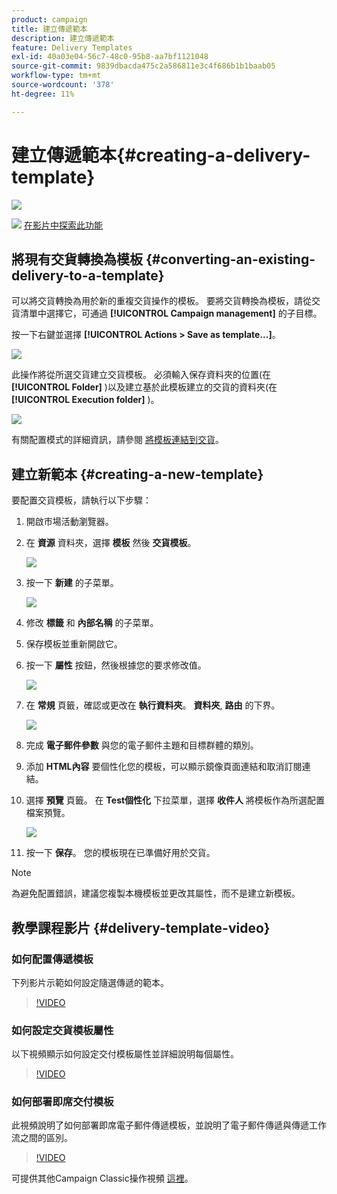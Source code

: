 ```yaml
---
product: campaign
title: 建立傳遞範本
description: 建立傳遞範本
feature: Delivery Templates
exl-id: 40a03e04-56c7-48c0-95b8-aa7bf1121048
source-git-commit: 9839dbacda475c2a586811e3c4f686b1b1baab05
workflow-type: tm+mt
source-wordcount: '378'
ht-degree: 11%

---
```


# 建立傳遞範本{#creating-a-delivery-template}

![](../../assets/common.svg)

![](assets/do-not-localize/how-to-video.png) [在影片中探索此功能](#delivery-template-video)

## 將現有交貨轉換為模板 {#converting-an-existing-delivery-to-a-template}

可以將交貨轉換為用於新的重複交貨操作的模板。 要將交貨轉換為模板，請從交貨清單中選擇它，可通過 **[!UICONTROL Campaign management]** 的子目標。

按一下右鍵並選擇 **[!UICONTROL Actions > Save as template...]**。

![](assets/s_ncs_user_campaign_save_as_scenario.png)

此操作將從所選交貨建立交貨模板。 必須輸入保存資料夾的位置(在 **[!UICONTROL Folder]** )以及建立基於此模板建立的交貨的資料夾(在 **[!UICONTROL Execution folder]** )。

![](assets/s_ncs_user_campaign_save_as_scenario_a.png)

有關配置模式的詳細資訊，請參閱 [將模板連結到交貨](creating-a-delivery-from-a-template.md#linking-the-template-to-a-delivery)。

## 建立新範本 {#creating-a-new-template}

要配置交貨模板，請執行以下步驟：

1. 開啟市場活動瀏覽器。
1. 在 **資源** 資料夾，選擇 **模板** 然後 **交貨模板**。

   ![](assets/delivery_template_1.png)

1. 按一下 **新建** 的子菜單。

   ![](assets/delivery_template_2.png)

1. 修改 **標籤** 和 **內部名稱** 的子菜單。
1. 保存模板並重新開啟它。
1. 按一下 **屬性** 按鈕，然後根據您的要求修改值。

   ![](assets/delivery_template_3.png)

1. 在 **常規** 頁籤，確認或更改在 **執行資料夾**。 **資料夾**, **路由** 的下界。

   ![](assets/delivery_template_4.png)

1. 完成 **電子郵件參數** 與您的電子郵件主題和目標群體的類別。
1. 添加 **HTML內容** 要個性化您的模板，可以顯示鏡像頁面連結和取消訂閱連結。
1. 選擇 **預覽** 頁籤。 在 **Test個性化** 下拉菜單，選擇 **收件人** 將模板作為所選配置檔案預覽。

   ![](assets/delivery_template_5.png)

1. 按一下 **保存**。 您的模板現在已準備好用於交貨。

>[!NOTE]
>
>為避免配置錯誤，建議您複製本機模板並更改其屬性，而不是建立新模板。

## 教學課程影片 {#delivery-template-video}

### 如何配置傳遞模板

下列影片示範如何設定隨選傳遞的範本。

>[!VIDEO](https://video.tv.adobe.com/v/24066?quality=12)

### 如何設定交貨模板屬性

以下視頻顯示如何設定交付模板屬性並詳細說明每個屬性。

>[!VIDEO](https://video.tv.adobe.com/v/24067?quality=12)

### 如何部署即席交付模板

此視頻說明了如何部署即席電子郵件傳遞模板，並說明了電子郵件傳遞與傳遞工作流之間的區別。

>[!VIDEO](https://video.tv.adobe.com/v/24065?quality=12)

可提供其他Campaign Classic操作視頻 [這裡](https://experienceleague.adobe.com/docs/campaign-classic-learn/tutorials/overview.html?lang=zh-Hant)。

